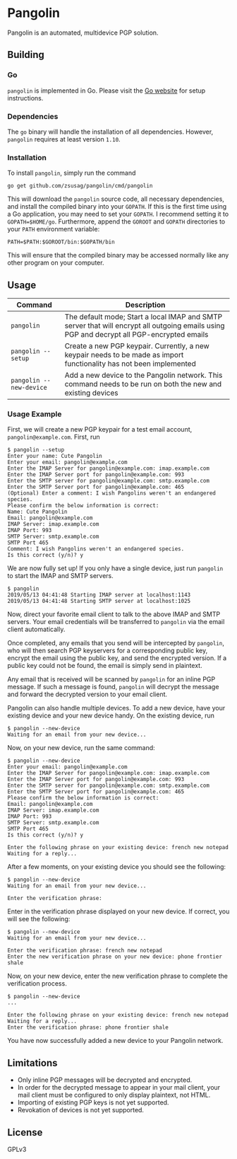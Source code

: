 # Pangolin

Pangolin is an automated, multidevice PGP solution.

## Building
### Go
`pangolin` is implemented in Go. Please visit the [Go website](https://golang.org/) for setup instructions.

### Dependencies
The `go` binary will handle the installation of all dependencies. However, `pangolin` requires at least version
`1.10`.

### Installation
To install `pangolin`, simply run the command
```
go get github.com/zsusag/pangolin/cmd/pangolin
```
This will download the `pangolin` source code, all necessary dependencies, and install the compiled binary into your `GOPATH`. If this is the first time using a Go application, you may need to set your `GOPATH`. I recommend setting it to `GOPATH=$HOME/go`. Furthermore, append the `GOROOT` and `GOPATH` directories to your `PATH` environment variable:
```
PATH=$PATH:$GOROOT/bin:$GOPATH/bin
```
This will ensure that the compiled binary may be accessed normally like any other program on your computer.

## Usage
| Command | Description |
| --- | --- |
| `pangolin` | The default mode; Start a local IMAP and SMTP server that will encrypt all outgoing emails using PGP and decrypt all PGP-encrypted emails |
| `pangolin --setup` | Create a new PGP keypair. Currently, a new keypair needs to be made as import functionality has not been implemented |
| `pangolin --new-device` | Add a new device to the Pangolin network. This command needs to be run on both the new and existing devices|

### Usage Example
First, we will create a new PGP keypair for a test email account, `pangolin@example.com`. First, run
```
$ pangolin --setup
Enter your name: Cute Pangolin
Enter your email: pangolin@example.com
Enter the IMAP Server for pangolin@example.com: imap.example.com
Enter the IMAP Server port for pangolin@example.com: 993
Enter the SMTP server for pangolin@example.com: smtp.example.com
Enter the SMTP Server port for pangolin@example.com: 465
(Optional) Enter a comment: I wish Pangolins weren't an endangered species.
Please confirm the below information is correct:
Name: Cute Pangolin
Email: pangolin@example.com
IMAP Server: imap.example.com
IMAP Port: 993
SMTP Server: smtp.example.com
SMTP Port 465
Comment: I wish Pangolins weren't an endangered species.
Is this correct (y/n)? y

```

We are now fully set up! If you only have a single device, just run `pangolin` to start the IMAP and SMTP servers.
```
$ pangolin
2019/05/13 04:41:48 Starting IMAP server at localhost:1143
2019/05/13 04:41:48 Starting SMTP server at localhost:1025

```

Now, direct your favorite email client to talk to the above IMAP and SMTP servers. Your email credentials will be transferred to `pangolin` via the email client automatically.

Once completed, any emails that you send will be intercepted by `pangolin`, who will then search PGP keyservers for a corresponding public key, encrypt the email using the public key, and send the encrypted version. If a public key could not be found, the email is simply send in plaintext.

Any email that is received will be scanned by `pangolin` for an inline PGP message. If such a message is found, `pangolin` will decrypt the message and forward the decrypted version to your email client.

Pangolin can also handle multiple devices. To add a new device, have your existing device and your new device handy. On the existing device, run
```
$ pangolin --new-device
Waiting for an email from your new device...
```

Now, on your new device, run the same command:
```
$ pangolin --new-device
Enter your email: pangolin@example.com
Enter the IMAP Server for pangolin@example.com: imap.example.com
Enter the IMAP Server port for pangolin@example.com: 993
Enter the SMTP server for pangolin@example.com: smtp.example.com
Enter the SMTP Server port for pangolin@example.com: 465
Please confirm the below information is correct:
Email: pangolin@example.com
IMAP Server: imap.example.com
IMAP Port: 993
SMTP Server: smtp.example.com
SMTP Port 465
Is this correct (y/n)? y

Enter the following phrase on your existing device: french new notepad
Waiting for a reply...
```

After a few moments, on your existing device you should see the following:
```
$ pangolin --new-device
Waiting for an email from your new device...

Enter the verification phrase: 
```

Enter in the verification phrase displayed on your new device. If correct, you will see the following:
```
$ pangolin --new-device
Waiting for an email from your new device...

Enter the verification phrase: french new notepad
Enter the new verification phrase on your new device: phone frontier shale
```

Now, on your new device, enter the new verification phrase to complete the verification process.
```
$ pangolin --new-device
...

Enter the following phrase on your existing device: french new notepad
Waiting for a reply...
Enter the verification phrase: phone frontier shale
```

You have now successfully added a new device to your Pangolin network.

## Limitations
- Only inline PGP messages will be decrypted and encrypted.
- In order for the decrypted message to appear in your mail client, your mail client must be configured to only display plaintext, not HTML.
- Importing of existing PGP keys is not yet supported.
- Revokation of devices is not yet supported.

## License
GPLv3
